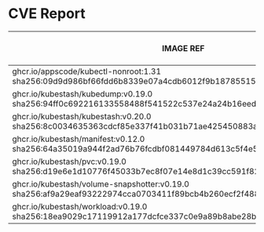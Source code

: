 # CVE Report
|                                                        IMAGE REF                                                        |      OS       | CRITICAL<BR>(OS, OTHER) | HIGH<BR>(OS, OTHER) | MEDIUM<BR>(OS, OTHER) | LOW<BR>(OS, OTHER) | UNKNOWN<BR>(OS, OTHER) |
|-------------------------------------------------------------------------------------------------------------------------|---------------|-------------------------|---------------------|-----------------------|--------------------|------------------------|
| ghcr.io/appscode/kubectl-nonroot:1.31<br>sha256:09d9d986bf66fdd6b8339e07a4cdb6012f9b1878551501f9e083ae8d074feeec        |               | 0, 0                    | 0, 2                | 0, 2                  | 0, 0               | 0, 0                   |
| ghcr.io/kubestash/kubedump:v0.19.0<br>sha256:94ff0c692216133558488f541522c537e24a24b16eedfc7028d04045ab100d47           |               | 0, 1                    | 0, 4                | 0, 8                  | 0, 0               | 0, 0                   |
| ghcr.io/kubestash/kubestash:v0.20.0<br>sha256:8c0034635363cdcf85e337f41b031b71ae425450883aca3f59ce904f7d0a51cf          | alpine 3.22.1 | 0, 1                    | 0, 4                | 0, 8                  | 0, 0               | 0, 0                   |
| ghcr.io/kubestash/manifest:v0.12.0<br>sha256:64a35019a944f2ad76b76fcdbf081449784d613c5f4e52c764e3990f48f37ce7           |               | 0, 1                    | 0, 4                | 0, 8                  | 0, 0               | 0, 0                   |
| ghcr.io/kubestash/pvc:v0.19.0<br>sha256:d19e6e1d10776f45033b7ec8f07e14e8d1c39cc591f821a5a2ce626476d1e49e                |               | 0, 1                    | 0, 4                | 0, 8                  | 0, 0               | 0, 0                   |
| ghcr.io/kubestash/volume-snapshotter:v0.19.0<br>sha256:af9a29eaf93222974cca0703411f89bcb4b260ecf2f48852e210b91b1b2368a5 |               | 0, 0                    | 0, 0                | 0, 0                  | 0, 0               | 0, 0                   |
| ghcr.io/kubestash/workload:v0.19.0<br>sha256:18ea9029c17119912a177dcfce337c0e9a89b8abe28b4d89c675ccd6e3d6db01           |               | 0, 1                    | 0, 4                | 0, 8                  | 0, 0               | 0, 0                   |
